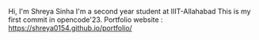 Hi, I'm Shreya Sinha
I'm a second year student at IIIT-Allahabad
This is my first commit in opencode'23.
Portfolio website :  https://shreya0154.github.io/portfolio/
